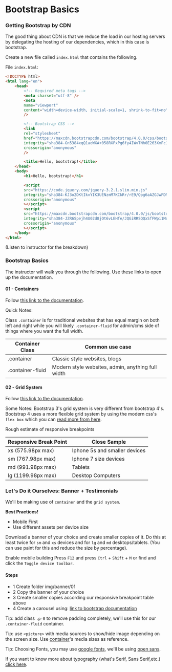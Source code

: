 # Bootstrap Basics

### Getting Bootstrap by CDN

The good thing about CDN is that we reduce the load in our hosting servers by delegating the hosting of our dependencies, which in this case is bootstrap.

Create a new file called `index.html` that contains the following.

File `index.html`:
```html
<!DOCTYPE html>
<html lang="en">
    <head>
        <!-- Required meta tags -->
        <meta charset="utf-8" />
        <meta
        name="viewport"
        content="width=device-width, initial-scale=1, shrink-to-fit=no"
        />

        <!-- Bootstrap CSS -->
        <link
        rel="stylesheet"
        href="https://maxcdn.bootstrapcdn.com/bootstrap/4.0.0/css/bootstrap.min.css"
        integrity="sha384-Gn5384xqQ1aoWXA+058RXPxPg6fy4IWvTNh0E263XmFcJlSAwiGgFAW/dAiS6JXm"
        crossorigin="anonymous"
        />

        <title>Hello, bootstrap!</title>
    </head>
    <body>
        <h1>Hello, bootstrap!</h1>

        <script
        src="https://code.jquery.com/jquery-3.2.1.slim.min.js"
        integrity="sha384-KJ3o2DKtIkvYIK3UENzmM7KCkRr/rE9/Qpg6aAZGJwFDMVNA/GpGFF93hXpG5KkN"
        crossorigin="anonymous"
        ></script>
        <script
        src="https://maxcdn.bootstrapcdn.com/bootstrap/4.0.0/js/bootstrap.min.js"
        integrity="sha384-JZR6Spejh4U02d8jOt6vLEHfe/JQGiRRSQQxSfFWpi1MquVdAyjUar5+76PVCmYl"
        crossorigin="anonymous"
        ></script>
    </body>
</html>
```

(Listen to instructor for the breakdown)

### Bootstrap Basics

The instructor will walk you through the following. Use these links to open up the documentation.

#### 01 - Containers
Follow [this link to the documentation](https://getbootstrap.com/docs/4.0/layout/overview/).

Quick Notes:

Class `.container` is for traditional websites that has equal margin on both left and right while you will likely `.container-fluid` for admin/cms side of things where you want the full width.

| Container Class   | Common use case |
|-------------------|-------------------------------|
| .container        | Classic style websites, blogs |
| .container-fluid  | Modern style websites, admin, anything full width |


#### 02 - Grid System

Follow [this link to the documentation](https://getbootstrap.com/docs/4.0/layout/grid/).

Some Notes:
Bootstrap 3's grid system is very different from bootstrap 4's. Bootstrap 4 uses a more flexible grid system by using the modern css's `flex box` which you can [read more from here](https://developer.mozilla.org/en-US/docs/Web/CSS/CSS_Flexible_Box_Layout/Basic_Concepts_of_Flexbox).

Rough estimate of responsive breakpoints

| Responsive Break Point | Close Sample             |
|------------------------|--------------------------|
| xs (575.98px max) | Iphone 5s and smaller devices |
| sm (767.98px max) | Iphone 7 size devices |
| md (991.98px max) | Tablets |
| lg (1199.98px max) | Desktop Computers |

### Let's Do it Ourselves: Banner + Testimonials

We'll be making use of `container` and the `grid system`.

__Best Practices!__
    
- Mobile First
- Use different assets per device size

Download a banner of your choice and create smaller copies of it. Do this at least twice for `sm` and `xs` devices and for `lg` and `md` desktops/tablets. (You can use paint for this and reduce the size by percentage).

Enable mobile building
Press `F12` and press `Ctrl` + `Shift` + `M` or find and click the `Toggle device toolbar`.

#### Steps

- 1   Create folder img/banner/01
- 2   Copy the banner of your choice
- 3   Create smaller copies according our responsive breakpoint table above
- 4   Create a carousel using: [link to bootstrap documentation](https://getbootstrap.com/docs/4.0/components/carousel/)

Tip: add class `.p-0` to remove padding completely, we'll use this for our `.container-fluid` container.

Tip: use `<picture>` with media sources to show/hide image depending on the screen size. Use [container](https://getbootstrap.com/docs/4.0/layout/overview/)'s media sizes as reference.

Tip: Choosing Fonts, you may use [google fonts](https://fonts.google.com/), we'll be using [open sans](https://fonts.google.com/specimen/Open+Sans).

If you want to know more about typography (what's Serif, Sans Serif,etc.) [click here](https://www.youtube.com/watch?v=sByzHoiYFX0).